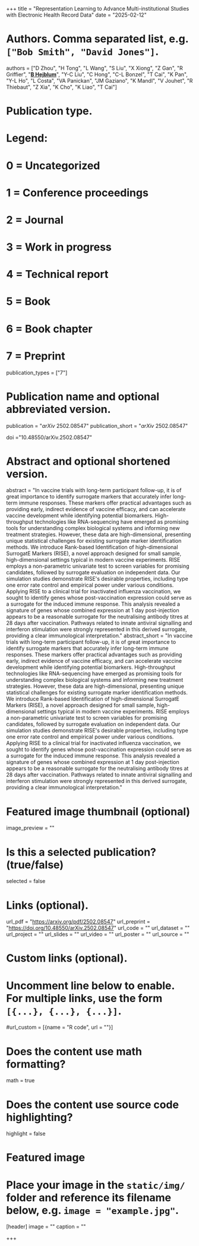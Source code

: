 +++
title = "Representation Learning to Advance Multi-institutional Studies with Electronic Health Record Data"
date = "2025-02-12"

# Authors. Comma separated list, e.g. `["Bob Smith", "David Jones"]`.
authors = ["D Zhou", "H Tong", "L Wang", "S Liu", "X Xiong", "Z Gan", "R Griffier", "<u>**B Hejblum**</u>", "Y-C Liu", "C Hong", "C-L Bonzel", "T Cai", "K Pan", "Y-L Ho", "L Costa", "VA Panickan", "JM Gaziano", "K Mandl", "V Jouhet", "R Thiebaut", "Z Xia", "K Cho", "K Liao", "T Cai"]
# Publication type.
# Legend:
# 0 = Uncategorized
# 1 = Conference proceedings
# 2 = Journal
# 3 = Work in progress
# 4 = Technical report
# 5 = Book
# 6 = Book chapter
# 7 = Preprint
publication_types = ["7"]

# Publication name and optional abbreviated version.
publication = "*arXiv* 2502.08547"
publication_short = "*arXiv* 2502.08547"

doi ="10.48550/arXiv.2502.08547"

# Abstract and optional shortened version.
abstract = "In vaccine trials with long-term participant follow-up, it is of great importance to identify surrogate markers that accurately infer long-term immune responses. These markers offer practical advantages such as providing early, indirect evidence of vaccine efficacy, and can accelerate vaccine development while identifying potential biomarkers. High-throughput technologies like RNA-sequencing have emerged as promising tools for understanding complex biological systems and informing new treatment strategies. However, these data are high-dimensional, presenting unique statistical challenges for existing surrogate marker identification methods. We introduce Rank-based Identification of high-dimensional SurrogatE Markers (RISE), a novel approach designed for small sample, high-dimensional settings typical in modern vaccine experiments. RISE employs a non-parametric univariate test to screen variables for promising candidates, followed by surrogate evaluation on independent data. Our simulation studies demonstrate RISE's desirable properties, including type one error rate control and empirical power under various conditions. Applying RISE to a clinical trial for inactivated influenza vaccination, we sought to identify genes whose post-vaccination expression could serve as a surrogate for the induced immune response. This analysis revealed a signature of genes whose combined expression at 1 day post-injection appears to be a reasonable surrogate for the neutralising antibody titres at 28 days after vaccination. Pathways related to innate antiviral signalling and interferon stimulation were strongly represented in this derived surrogate, providing a clear immunological interpretation."
abstract_short = "In vaccine trials with long-term participant follow-up, it is of great importance to identify surrogate markers that accurately infer long-term immune responses. These markers offer practical advantages such as providing early, indirect evidence of vaccine efficacy, and can accelerate vaccine development while identifying potential biomarkers. High-throughput technologies like RNA-sequencing have emerged as promising tools for understanding complex biological systems and informing new treatment strategies. However, these data are high-dimensional, presenting unique statistical challenges for existing surrogate marker identification methods. We introduce Rank-based Identification of high-dimensional SurrogatE Markers (RISE), a novel approach designed for small sample, high-dimensional settings typical in modern vaccine experiments. RISE employs a non-parametric univariate test to screen variables for promising candidates, followed by surrogate evaluation on independent data. Our simulation studies demonstrate RISE's desirable properties, including type one error rate control and empirical power under various conditions. Applying RISE to a clinical trial for inactivated influenza vaccination, we sought to identify genes whose post-vaccination expression could serve as a surrogate for the induced immune response. This analysis revealed a signature of genes whose combined expression at 1 day post-injection appears to be a reasonable surrogate for the neutralising antibody titres at 28 days after vaccination. Pathways related to innate antiviral signalling and interferon stimulation were strongly represented in this derived surrogate, providing a clear immunological interpretation."

# Featured image thumbnail (optional)
image_preview = ""

# Is this a selected publication? (true/false)
selected = false

# Links (optional).
url_pdf = "https://arxiv.org/pdf/2502.08547"
url_preprint = "https://doi.org/10.48550/arXiv.2502.08547"
url_code = ""
url_dataset = ""
url_project = ""
url_slides = ""
url_video = ""
url_poster = ""
url_source = ""

# Custom links (optional).
# Uncomment line below to enable. For multiple links, use the form `[{...}, {...}, {...}]`.
#url_custom = [{name = "R code", url = ""}]


# Does the content use math formatting?
math = true

# Does the content use source code highlighting?
highlight = false

# Featured image
# Place your image in the `static/img/` folder and reference its filename below, e.g. `image = "example.jpg"`.
[header]
image = ""
caption = ""

+++
